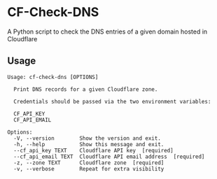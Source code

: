 # CF-Check-DNS

A Python script to check the DNS entries of a given domain hosted in Cloudflare

## Usage

```
Usage: cf-check-dns [OPTIONS]

  Print DNS records for a given Cloudflare zone.

  Credentials should be passed via the two environment variables:

  CF_API_KEY
  CF_API_EMAIL

Options:
  -V, --version        Show the version and exit.
  -h, --help           Show this message and exit.
  --cf_api_key TEXT    Cloudflare API key  [required]
  --cf_api_email TEXT  Cloudflare API email address  [required]
  -z, --zone TEXT      Cloudflare zone  [required]
  -v, --verbose        Repeat for extra visibility
```
